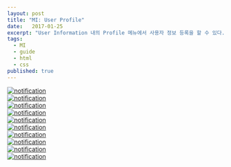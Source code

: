 ```yaml
---
layout: post
title: "MI: User Profile"
date:   2017-01-25
excerpt: "User Information 내의 Profile 메뉴에서 사용자 정보 등록을 할 수 있다."
tags:
  - MI
  - guide
  - html
  - css
published: true
---
```


<a href="{{ site.url }}/images/works/20170125/image-1.jpg"><img src="{{ site.url }}/images/works/20170125/image-1.jpg" alt="notification"></a>
<br>
<a href="{{ site.url }}/images/works/20170125/image-2.jpg"><img src="{{ site.url }}/images/works/20170125/image-2.jpg" alt="notification"></a>
<br>
<a href="{{ site.url }}/images/works/20170125/image-3.jpg"><img src="{{ site.url }}/images/works/20170125/image-3.jpg" alt="notification"></a>
<br>
<a href="{{ site.url }}/images/works/20170125/image-4.jpg"><img src="{{ site.url }}/images/works/20170125/image-4.jpg" alt="notification"></a>
<br>
<a href="{{ site.url }}/images/works/20170125/image-5.jpg"><img src="{{ site.url }}/images/works/20170125/image-5.jpg" alt="notification"></a>
<br>
<a href="{{ site.url }}/images/works/20170125/image-6.jpg"><img src="{{ site.url }}/images/works/20170125/image-6.jpg" alt="notification"></a>
<br>
<a href="{{ site.url }}/images/works/20170125/image-7.jpg"><img src="{{ site.url }}/images/works/20170125/image-7.jpg" alt="notification"></a>
<br>
<a href="{{ site.url }}/images/works/20170125/image-8.jpg"><img src="{{ site.url }}/images/works/20170125/image-8.jpg" alt="notification"></a>
<br>
<a href="{{ site.url }}/images/works/20170125/image-9.jpg"><img src="{{ site.url }}/images/works/20170125/image-9.jpg" alt="notification"></a>
<br>
<a href="{{ site.url }}/images/works/20170125/image-10.jpg"><img src="{{ site.url }}/images/works/20170125/image-10.jpg" alt="notification"></a>